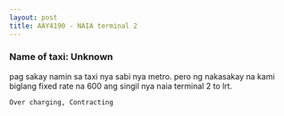 ```yaml
---
layout: post
title: AAY4190 - NAIA terminal 2
---
```


### Name of taxi: Unknown

pag sakay namin sa taxi nya sabi nya metro. pero ng nakasakay na kami biglang fixed rate na 600 ang singil nya naia terminal 2 to lrt.

```Over charging, Contracting```
